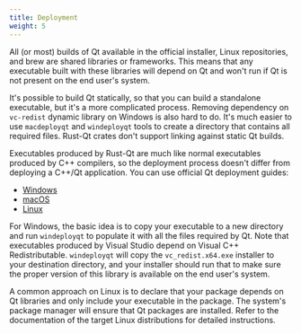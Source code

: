 ```yaml
---
title: Deployment
weight: 5
---
```

All (or most) builds of Qt available in the official installer, Linux repositories, and brew are shared libraries or frameworks. This means that any executable built with these libraries will depend on Qt and won't run if Qt is not present on the end user's system.

It's possible to build Qt statically, so that you can build a standalone executable, but it's a more complicated process. Removing dependency on `vc-redist` dynamic library on Windows is also hard to do. It's much easier to use `macdeployqt` and `windeployqt` tools to create a directory that contains all required files. Rust-Qt crates don't support linking against static Qt builds.

Executables produced by Rust-Qt are much like normal executables produced by C++ compilers, so the deployment process doesn't differ from deploying a C++/Qt application. You can use official Qt deployment guides:

- [Windows](https://doc.qt.io/qt-5/windows-deployment.html)
- [macOS](https://doc.qt.io/qt-5/macos-deployment.html)
- [Linux](https://doc.qt.io/qt-5/linux-deployment.html)

For Windows, the basic idea is to copy your executable to a new directory and run `windeployqt` to populate it with all the files required by Qt. Note that executables produced by Visual Studio depend on Visual C++ Redistributable. `windeployqt` will copy the `vc_redist.x64.exe` installer to your destination directory, and your installer should run that to make sure the proper version of this library is available on the end user's system.

A common approach on Linux is to declare that your package depends on Qt libraries and only include your executable in the package. The system's package manager will ensure that Qt packages are installed. Refer to the documentation of the target Linux distributions for detailed instructions. 

